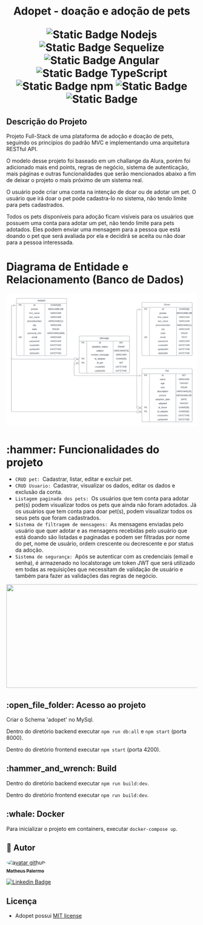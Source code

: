 <h1 align="center">
  <p>Adopet -  doação e adoção de pets</p>
 
<img alt="Static Badge Nodejs" src="https://img.shields.io/badge/18.17.1-%23339933?style=for-the-badge&logo=Node.js&label=Node.js&link=https%3A%2F%2Fnodejs.org%2Fen%2Fblog%2Frelease%2Fv18.17.1"> <img alt="Static Badge Sequelize" src="https://img.shields.io/badge/9.6.7-%2352B0E7?style=for-the-badge&logo=Sequelize&label=Sequelize&link=https%3A%2F%2Fwww.npmjs.com%2Fpackage%2Fnpm%2Fv%2F9.6.7%3FactiveTab%3Dreadme"> <img alt="Static Badge Angular" src="https://img.shields.io/badge/16.2.1-%230F0F11?style=for-the-badge&logo=Angular&label=Angular&link=https%3A%2F%2Fangular.io%2F"> <img alt="Static Badge TypeScript" src="https://img.shields.io/badge/9.6.7-%233178C6?style=for-the-badge&logo=TypeScript&label=TypeScript&link=https%3A%2F%2Fwww.npmjs.com%2Fpackage%2Fnpm%2Fv%2F9.6.7%3FactiveTab%3Dreadme"> <img alt="Static Badge npm" src="https://img.shields.io/badge/9.6.7-%23CB3837?style=for-the-badge&logo=npm&label=npm&link=https%3A%2F%2Fwww.npmjs.com%2Fpackage%2Fnpm%2Fv%2F9.6.7%3FactiveTab%3Dreadme"> <img alt="Static Badge" src="https://img.shields.io/badge/8.0.33-%234479A1?style=for-the-badge&logo=mysql&label=mysql&link=https%3A%2F%2Fdev.mysql.com%2Fdoc%2Frelnotes%2Fmysql%2F8.0%2Fen%2Fnews-8-0-33.html">
 <img alt="Static Badge" src="https://img.shields.io/badge/MIT-red?style=for-the-badge&label=license">

<h2>Descrição do Projeto</h2>
<p>Projeto Full-Stack de uma plataforma de adoção e doação de pets, seguindo os princípios do padrão MVC e implementando uma arquitetura RESTful API.

O modelo desse projeto foi baseado em um challange da Alura, porém foi adicionado mais end points, regras de negócio, sistema de autenticação, mais páginas e outras funcionalidades que serão mencionados abaixo a fim de deixar o projeto o mais próximo de um sistema real.

O usuário pode criar uma conta na intenção de doar ou de adotar um pet. O usuário que irá doar o pet pode cadastra-lo no sistema, não tendo limite para pets cadastrados.

Todos os pets disponíveis para adoção ficam visíveis para os usuários que possuem uma conta para adotar um pet, não tendo limite para pets adotados. Eles podem enviar uma mensagem para a pessoa que está doando o pet que será avaliada por ela e decidirá se aceita ou não doar para a pessoa interessada.

</p>

<h1>Diagrama de Entidade e Relacionamento (Banco de Dados)</h1>
<img src="database-diagram/database-diagram.png">

<h1>:hammer: Funcionalidades do projeto</h1>
 <ul> 
 <li><code>CRUD pet: </code>Cadastrar, listar, editar e excluir pet.</li>
 <li><code>CRUD Usuario: </code>Cadastrar, visualizar os dados, editar os dados e exclusão da conta.</li>
 <li><code>Listagem paginada dos pets: </code>Os usuários que tem conta para adotar pet(s) podem visualizar todos os pets que ainda não foram adotados. Já os usuários que tem conta para doar pet(s), podem visualizar todos os seus pets que foram cadastrados.</li>
  <li><code>Sistema de filtragem de mensagens: </code>As mensagens enviadas pelo usuário que quer adotar e as mensagens recebidas pelo usuário que está doando são listadas e paginadas e podem ser filtradas por nome do pet, nome de usuário, ordem crescente ou decrescente e por status da adoção.</li>
 <li><code>Sistema de segurança: </code>Após se autenticar com as credenciais (email e senha), é armazenado no localstorage um token JWT que será utilizado em todas as requisições que necessitam de validação de usuário e também para fazer as validações das regras de negócio.</li>
 </ul>

<img src="https://github.com/matheus1629/adopet-fullstack-alura-challange/assets/89110918/678fe687-385a-428b-a673-82de026be0b1" width="600" height="273"/>

<h2>:open_file_folder: Acesso ao projeto</h2>

Criar o Schema 'adopet' no MySql.

Dentro do diretório backend executar `npm run db:all` e `npm start` (porta 8000).

Dentro do diretório frontend executar `npm start` (porta 4200).

<h2>:hammer_and_wrench: Build</h2>

Dentro do diretório backend executar `npm run build:dev`.

Dentro do diretório frontend executar `npm run build:dev`.

<h2>:whale: Docker</h2>

Para inicializar o projeto em containers, executar `docker-compose up`.

## 🦸 Autor

<a href="https://github.com/matheus1629">
 <img style="border-radius: 50%;" src="https://avatars.githubusercontent.com/u/89110918?v=4" width="100px;" alt="avatar github"/>
 <br />
 <sub><b>Matheus Palermo</b></sub></a>
 <br />

[![Linkedin Badge](https://img.shields.io/badge/-Matheus-blue?style=flat-square&logo=Linkedin&logoColor=white&link=https://www.linkedin.com/in/matheus-palermo/)](https://www.linkedin.com/in/matheus-palermo/)

<h2>Licença</h2>

- Adopet possui [MIT license](./LICENSE)

